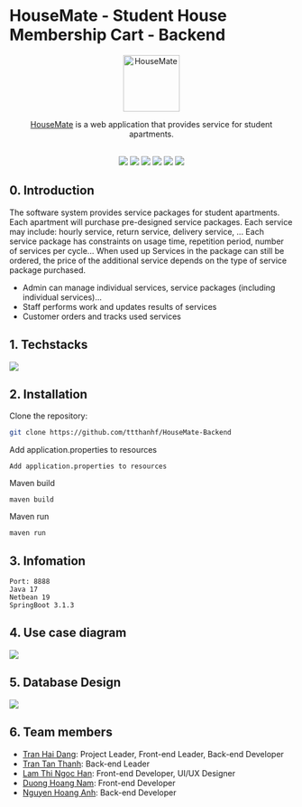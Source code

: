 # HouseMate - Student House Membership Cart - Backend

<div align="center">
    <img src="./.github/images/housemate.svg" alt="HouseMate" width="100" height="100" />
    <p><a href="https://housemate.namdh03.site">HouseMate</a> is a web application that provides service for student apartments.</p>
</div>
<br>
<div align='center'>
<img src="https://img.shields.io/badge/Java-17-blue"> 
<img src="https://img.shields.io/badge/Spring%20Boot-3.1.3-blue"> 
<img src="https://img.shields.io/badge/Build-Passing-green"> 
<img src="https://img.shields.io/badge/Docker-Yes-green"> 
<img src="https://img.shields.io/badge/Server-Yes-green"> 
<img src="https://img.shields.io/badge/API-Yes-green">
<br>
</div>

## 0. Introduction

The software system provides service packages for student apartments. Each apartment will purchase pre-designed service packages. Each service may include: hourly service, return service, delivery service, ... Each service package has constraints on usage time, repetition period, number of services per cycle... When used up Services in the package can still be ordered, the price of the additional service depends on the type of service package purchased.
+ Admin can manage individual services, service packages (including individual services)...
+ Staff performs work and updates results of services
+ Customer orders and tracks used services

## 1. Techstacks

<img src="./.github/images/tech-stacks.png" />

## 2. Installation

Clone the repository:

```bash
git clone https://github.com/ttthanhf/HouseMate-Backend
```

Add application.properties to resources
```
Add application.properties to resources
```

Maven build
```
maven build
```

Maven run
```
maven run
```

## 3. Infomation

```
Port: 8888
Java 17
Netbean 19
SpringBoot 3.1.3
```

## 4. Use case diagram

<img src="./.github/images/use-case-diagram.png" />

## 5. Database Design

<img src="./.github/images/database.png" />

## 6. Team members

-  [Tran Hai Dang](https://github.com/hdang09): Project Leader, Front-end Leader, Back-end Developer
-  [Tran Tan Thanh](https://github.com/ttthanhf): Back-end Leader
-  [Lam Thi Ngoc Han](https://github.com/LamHana): Front-end Developer, UI/UX Designer
-  [Duong Hoang Nam](https://github.com/namdh03): Front-end Developer
-  [Nguyen Hoang Anh](https://github.com/HanhNg23): Back-end Developer